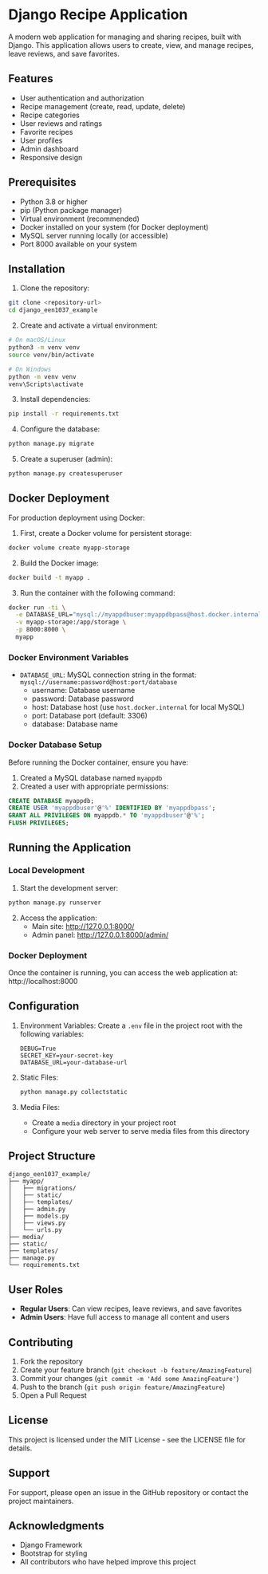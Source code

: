 # Django Recipe Application

A modern web application for managing and sharing recipes, built with Django. This application allows users to create, view, and manage recipes, leave reviews, and save favorites.

## Features

- User authentication and authorization
- Recipe management (create, read, update, delete)
- Recipe categories
- User reviews and ratings
- Favorite recipes
- User profiles
- Admin dashboard
- Responsive design

## Prerequisites

- Python 3.8 or higher
- pip (Python package manager)
- Virtual environment (recommended)
- Docker installed on your system (for Docker deployment)
- MySQL server running locally (or accessible)
- Port 8000 available on your system

## Installation

1. Clone the repository:
```bash
git clone <repository-url>
cd django_een1037_example
```

2. Create and activate a virtual environment:
```bash
# On macOS/Linux
python3 -m venv venv
source venv/bin/activate

# On Windows
python -m venv venv
venv\Scripts\activate
```

3. Install dependencies:
```bash
pip install -r requirements.txt
```

4. Configure the database:
```bash
python manage.py migrate
```

5. Create a superuser (admin):
```bash
python manage.py createsuperuser
```

## Docker Deployment

For production deployment using Docker:

1. First, create a Docker volume for persistent storage:
```bash
docker volume create myapp-storage
```

2. Build the Docker image:
```bash
docker build -t myapp .
```

3. Run the container with the following command:
```bash
docker run -ti \
  -e DATABASE_URL="mysql://myappdbuser:myappdbpass@host.docker.internal:3306/myappdb" \
  -v myapp-storage:/app/storage \
  -p 8000:8000 \
  myapp
```

### Docker Environment Variables

- `DATABASE_URL`: MySQL connection string in the format:
  `mysql://username:password@host:port/database`
  - username: Database username
  - password: Database password
  - host: Database host (use `host.docker.internal` for local MySQL)
  - port: Database port (default: 3306)
  - database: Database name

### Docker Database Setup

Before running the Docker container, ensure you have:

1. Created a MySQL database named `myappdb`
2. Created a user with appropriate permissions:
```sql
CREATE DATABASE myappdb;
CREATE USER 'myappdbuser'@'%' IDENTIFIED BY 'myappdbpass';
GRANT ALL PRIVILEGES ON myappdb.* TO 'myappdbuser'@'%';
FLUSH PRIVILEGES;
```

## Running the Application

### Local Development
1. Start the development server:
```bash
python manage.py runserver
```

2. Access the application:
   - Main site: http://127.0.0.1:8000/
   - Admin panel: http://127.0.0.1:8000/admin/

### Docker Deployment
Once the container is running, you can access the web application at:
http://localhost:8000

## Configuration

1. Environment Variables:
   Create a `.env` file in the project root with the following variables:
   ```
   DEBUG=True
   SECRET_KEY=your-secret-key
   DATABASE_URL=your-database-url
   ```

2. Static Files:
   ```bash
   python manage.py collectstatic
   ```

3. Media Files:
   - Create a `media` directory in your project root
   - Configure your web server to serve media files from this directory

## Project Structure

```
django_een1037_example/
├── myapp/
│   ├── migrations/
│   ├── static/
│   ├── templates/
│   ├── admin.py
│   ├── models.py
│   ├── views.py
│   └── urls.py
├── media/
├── static/
├── templates/
├── manage.py
└── requirements.txt
```

## User Roles

- **Regular Users**: Can view recipes, leave reviews, and save favorites
- **Admin Users**: Have full access to manage all content and users

## Contributing

1. Fork the repository
2. Create your feature branch (`git checkout -b feature/AmazingFeature`)
3. Commit your changes (`git commit -m 'Add some AmazingFeature'`)
4. Push to the branch (`git push origin feature/AmazingFeature`)
5. Open a Pull Request

## License

This project is licensed under the MIT License - see the LICENSE file for details.

## Support

For support, please open an issue in the GitHub repository or contact the project maintainers.

## Acknowledgments

- Django Framework
- Bootstrap for styling
- All contributors who have helped improve this project 